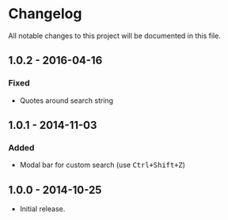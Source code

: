 # Changelog
All notable changes to this project will be documented in this file.

## 1.0.2 - 2016-04-16
### Fixed
- Quotes around search string

## 1.0.1 - 2014-11-03
### Added
- Modal bar for custom search (use <kbd>Ctrl+Shift+Z</kbd>)

## 1.0.0 - 2014-10-25
- Initial release.